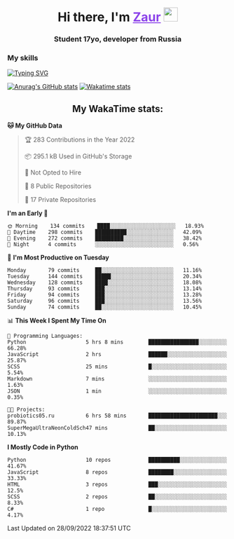 <h1 align="center">
    Hi there, I'm 
    <a href="https://t.me/skyguy" target="_blank" style="color: #8C43EA">Zaur</a>
    <img src="https://github.com/blackcater/blackcater/raw/main/images/Hi.gif" height="32">
</h1>

<h3 align="center">
    Student 17yo, developer from Russia
</h3>  

### **My skills**
[![Typing SVG](https://readme-typing-svg.herokuapp.com?font=Oxanium&duration=3000&color=8C43EA&height=30&lines=Python:+FastAPI,+Flask;SQL:+PostgreSQL,+SQLite;Javascript:+React.js;HTML,+CSS+(SCSS))](https://git.io/typing-svg)

[![Anurag's GitHub stats](https://github-readme-stats.vercel.app/api?username=mrskyguy&hide_title=true&count_private=true&show_icons=true&title_color=8C43EA&icon_color=BE57EA&bg_color=30,191919,341b56&text_color=B1B1B1&border_radius=10&hide_border=true)](https://github.com/anuraghazra/github-readme-stats)
[![Wakatime stats](https://github-readme-stats.vercel.app/api/wakatime?username=skyguy&hide_title=true&show_icons=true&title_color=8C43EA&icon_color=BE57EA&bg_color=30,191919,341b56&text_color=B1B1B1&border_radius=10&hide_border=true)](https://github.com/anuraghazra/github-readme-stats)


<h2 align="center"> My WakaTime stats: </h2>

<!--START_SECTION:waka-->
**🐱 My GitHub Data** 

> 🏆 283 Contributions in the Year 2022
 > 
> 📦 295.1 kB Used in GitHub's Storage 
 > 
> 🚫 Not Opted to Hire
 > 
> 📜 8 Public Repositories 
 > 
> 🔑 17 Private Repositories  
 > 
**I'm an Early 🐤** 

```text
🌞 Morning    134 commits    ████░░░░░░░░░░░░░░░░░░░░░   18.93% 
🌆 Daytime    298 commits    ██████████░░░░░░░░░░░░░░░   42.09% 
🌃 Evening    272 commits    █████████░░░░░░░░░░░░░░░░   38.42% 
🌙 Night      4 commits      ░░░░░░░░░░░░░░░░░░░░░░░░░   0.56%

```
📅 **I'm Most Productive on Tuesday** 

```text
Monday       79 commits     ██░░░░░░░░░░░░░░░░░░░░░░░   11.16% 
Tuesday      144 commits    █████░░░░░░░░░░░░░░░░░░░░   20.34% 
Wednesday    128 commits    ████░░░░░░░░░░░░░░░░░░░░░   18.08% 
Thursday     93 commits     ███░░░░░░░░░░░░░░░░░░░░░░   13.14% 
Friday       94 commits     ███░░░░░░░░░░░░░░░░░░░░░░   13.28% 
Saturday     96 commits     ███░░░░░░░░░░░░░░░░░░░░░░   13.56% 
Sunday       74 commits     ██░░░░░░░░░░░░░░░░░░░░░░░   10.45%

```


📊 **This Week I Spent My Time On** 

```text
💬 Programming Languages: 
Python                   5 hrs 8 mins        ████████████████░░░░░░░░░   66.28% 
JavaScript               2 hrs               ██████░░░░░░░░░░░░░░░░░░░   25.87% 
SCSS                     25 mins             █░░░░░░░░░░░░░░░░░░░░░░░░   5.54% 
Markdown                 7 mins              ░░░░░░░░░░░░░░░░░░░░░░░░░   1.63% 
JSON                     1 min               ░░░░░░░░░░░░░░░░░░░░░░░░░   0.35%

🐱‍💻 Projects: 
probiotics05.ru          6 hrs 58 mins       ██████████████████████░░░   89.87% 
SuperMegaUltraNeonColdSch47 mins             ██░░░░░░░░░░░░░░░░░░░░░░░   10.13%

```

**I Mostly Code in Python** 

```text
Python                   10 repos            ██████████░░░░░░░░░░░░░░░   41.67% 
JavaScript               8 repos             ████████░░░░░░░░░░░░░░░░░   33.33% 
HTML                     3 repos             ███░░░░░░░░░░░░░░░░░░░░░░   12.5% 
SCSS                     2 repos             ██░░░░░░░░░░░░░░░░░░░░░░░   8.33% 
C#                       1 repo              █░░░░░░░░░░░░░░░░░░░░░░░░   4.17%

```



 Last Updated on 28/09/2022 18:37:51 UTC
<!--END_SECTION:waka-->
